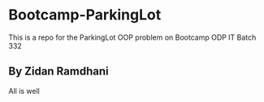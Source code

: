 # Bootcamp-ParkingLot

This is a repo for the ParkingLot OOP problem on Bootcamp ODP IT Batch 332

## By Zidan Ramdhani

All is well
